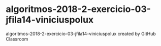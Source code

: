 # algoritmos-2018-2-exercicio-03-jfila14-viniciuspolux
algoritmos-2018-2-exercicio-03-jfila14-viniciuspolux created by GitHub Classroom
